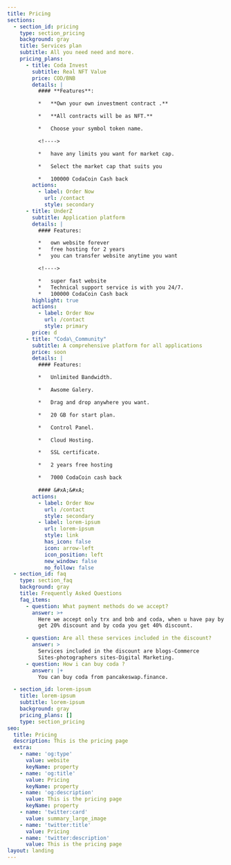 ```yaml
---
title: Pricing
sections:
  - section_id: pricing
    type: section_pricing
    background: gray
    title: Services plan
    subtitle: All you need need and more.
    pricing_plans:
      - title: Coda Invest
        subtitle: Real NFT Value
        price: COD/BNB
        details: |
          #### **Features**:

          *   **Own your own investment contract .**

          *   **All contracts will be as NFT.**

          *   Choose your symbol token name.

          <!---->

          *   have any limits you want for market cap.

          *   Select the market cap that suits you

          *   100000 CodaCoin Cash back
        actions:
          - label: Order Now
            url: /contact
            style: secondary
      - title: UnderZ
        subtitle: Application platform
        details: |
          #### Features:

          *   own website forever
          *   free hosting for 2 years
          *   you can transfer website anytime you want 

          <!---->

          *   super fast website
          *   Technical support service is with you 24/7.
          *   100000 CodaCoin Cash back
        highlight: true
        actions:
          - label: Order Now
            url: /contact
            style: primary
        price: d
      - title: "Coda\_Community"
        subtitle: A comprehensive platform for all applications
        price: soon
        details: |
          #### Features:

          *   Unlimited Bandwidth.

          *   Awsome Galery.

          *   Drag and drop anywhere you want.

          *   20 GB for start plan.

          *   Control Panel.

          *   Cloud Hosting.

          *   SSL certificate.

          *   2 years free hosting

          *   7000 CodaCoin cash back

          #### &#xA;&#xA;
        actions:
          - label: Order Now
            url: /contact
            style: secondary
          - label: lorem-ipsum
            url: lorem-ipsum
            style: link
            has_icon: false
            icon: arrow-left
            icon_position: left
            new_window: false
            no_follow: false
  - section_id: faq
    type: section_faq
    background: gray
    title: Frequently Asked Questions
    faq_items:
      - question: What payment methods do we accept?
        answer: >+
          Here we accept only trx and bnb and coda, when u have pay by bnb you
          get 20% discount and by coda you get 40% discount.

      - question: Are all these services included in the discount?
        answer: >
          Services included in the discount are blogs-Commerce
          Sites-photographers sites-Digital Marketing.
      - question: How i can buy coda ?
        answer: |+
          You can buy coda from pancakeswap.finance.

  - section_id: lorem-ipsum
    title: lorem-ipsum
    subtitle: lorem-ipsum
    background: gray
    pricing_plans: []
    type: section_pricing
seo:
  title: Pricing
  description: This is the pricing page
  extra:
    - name: 'og:type'
      value: website
      keyName: property
    - name: 'og:title'
      value: Pricing
      keyName: property
    - name: 'og:description'
      value: This is the pricing page
      keyName: property
    - name: 'twitter:card'
      value: summary_large_image
    - name: 'twitter:title'
      value: Pricing
    - name: 'twitter:description'
      value: This is the pricing page
layout: landing
---
```

